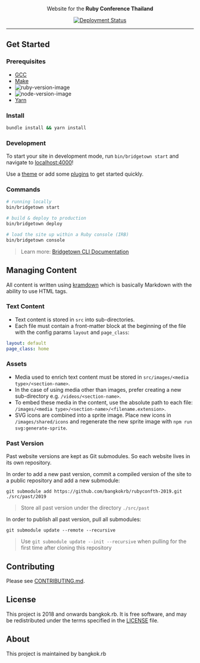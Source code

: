 <p align="center">
   Website for the <strong>Ruby Conference Thailand</strong>
</p>

<p align="center">
    <a href="https://app.netlify.com/sites/bangkokrb-rubyconfth/deploys"> <img src="https://api.netlify.com/api/v1/badges/3dbba728-8b59-40c4-b84e-66010ec3f0cf/deploy-status" alt="Deployment Status"></a>
</p>

---

## Get Started

### Prerequisites

- [GCC](https://gcc.gnu.org/install/)
- [Make](https://www.gnu.org/software/make/)
- ![ruby-version-image](https://img.shields.io/badge/ruby-3.1.1-brightgreen.svg) 
- ![node-version-image](https://img.shields.io/badge/node-16.14.0-brightgreen.svg)
- [Yarn](https://yarnpkg.com)

### Install

```sh
bundle install && yarn install
```

### Development

To start your site in development mode, run `bin/bridgetown start` and navigate to [localhost:4000](https://localhost:4000/)!

Use a [theme](https://github.com/topics/bridgetown-theme) or add some [plugins](https://www.bridgetownrb.com/plugins/) to get started quickly.

### Commands

```sh
# running locally
bin/bridgetown start

# build & deploy to production
bin/bridgetown deploy

# load the site up within a Ruby console (IRB)
bin/bridgetown console
```

> Learn more: [Bridgetown CLI Documentation](https://www.bridgetownrb.com/docs/command-line-usage)

## Managing Content

All content is written using [kramdown](https://kramdown.gettalong.org/) which is basically Markdown with the ability to use HTML tags. 

### Text Content

- Text content is stored in `src` into sub-directories. 
- Each file must contain a front-matter block at the beginning of the file with the config params `layout` and `page_class`:

```yaml
layout: default
page_class: home
```

### Assets

- Media used to enrich text content must be stored in `src/images/<media type>/<section-name>`. 
- In the case of using media other than images, prefer creating a new sub-directory e.g. `/videos/<section-name>`.
- To embed these media in the content, use the absolute path to each file: `/images/<media type>/<section-name>/<filename.extension>`.
- SVG icons are combined into a sprite image. Place new icons in `/images/shared/icons` and regenerate the new sprite image with `npm run svg:generate-sprite`.

### Past Version

Past website versions are kept as Git submodules. So each website lives in its own repository.

In order to add a new past version, commit a compiled version of the site to a public repository and add a new submodule:

```
git submodule add https://github.com/bangkokrb/rubyconfth-2019.git ./src/past/2019
```

> Store all past version under the directory `./src/past`

In order to publish all past version, pull all submodules:

```
git submodule update --remote --recursive
```

> Use `git submodule update --init --recursive` when pulling for the first time after cloning this repository

## Contributing

Please see [CONTRIBUTING.md](/CONTRIBUTING.md).

## License

This project is 2018 and onwards bangkok.rb. It is free software, and may be redistributed under the terms specified in the [LICENSE] file.

[LICENSE]: /LICENSE

## About

This project is maintained by bangkok.rb

